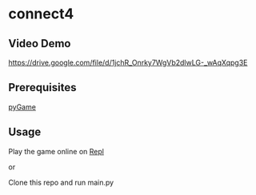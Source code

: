 # connect4

## Video Demo
https://drive.google.com/file/d/1jchR_Onrky7WgVb2dlwLG-_wAqXqpg3E


## Prerequisites

[pyGame](https://www.pygame.org/download.shtml)

## Usage

Play the game online on [Repl](https://repl.it/@tylerelston/Connect4)

or

Clone this repo and run main.py
